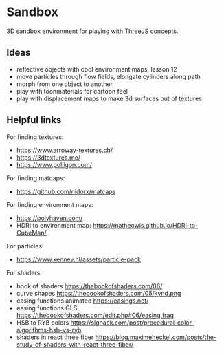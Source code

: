 # Sandbox

3D sandbox environment for playing with ThreeJS concepts.

## Ideas

- reflective objects with cool environment maps, lesson 12
- move particles through flow fields, elongate cylinders along path
- morph from one object to another
- play with toonmaterials for cartoon feel
- play with displacement maps to make 3d surfaces out of textures

## Helpful links

For finding textures:

- https://www.arroway-textures.ch/
- https://3dtextures.me/
- https://www.poliigon.com/

For finding matcaps:

- https://github.com/nidorx/matcaps

For finding environment maps:

- https://polyhaven.com/
- HDRI to environment map: https://matheowis.github.io/HDRI-to-CubeMap/

For particles:

- https://www.kenney.nl/assets/particle-pack

For shaders:

- book of shaders https://thebookofshaders.com/06/
- curve shapes https://thebookofshaders.com/05/kynd.png
- easing functions animated https://easings.net/
- easing functions GLSL https://thebookofshaders.com/edit.php#06/easing.frag
- HSB to RYB colors https://sighack.com/post/procedural-color-algorithms-hsb-vs-ryb
- shaders in react three fiber https://blog.maximeheckel.com/posts/the-study-of-shaders-with-react-three-fiber/
